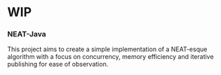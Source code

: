 # WIP
### NEAT-Java
This project aims to create a simple implementation of a NEAT-esque algorithm with a focus on concurrency, memory efficiency and iterative publishing for ease of observation.